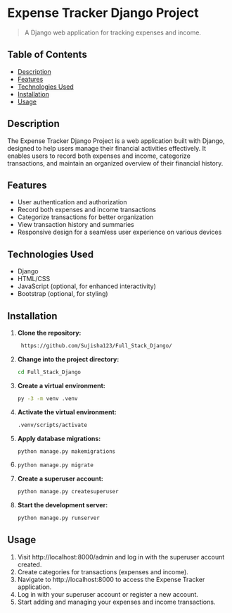 # Expense Tracker Django Project



> A Django web application for tracking expenses and income.

## Table of Contents

- [Description](#description)
- [Features](#features)
- [Technologies Used](#technologies-used)
- [Installation](#installation)
- [Usage](#usage)

## Description

The Expense Tracker Django Project is a web application built with Django, designed to help users manage their financial activities effectively. It enables users to record both expenses and income, categorize transactions, and maintain an organized overview of their financial history.

## Features

- User authentication and authorization
- Record both expenses and income transactions
- Categorize transactions for better organization
- View transaction history and summaries
- Responsive design for a seamless user experience on various devices

## Technologies Used

- Django
- HTML/CSS
- JavaScript (optional, for enhanced interactivity)
- Bootstrap (optional, for styling)

## Installation

1. **Clone the repository:**

   ```bash
    https://github.com/Sujisha123/Full_Stack_Django/

2. **Change into the project directory:**

   ```bash
   cd Full_Stack_Django

3. **Create a virtual environment:**

   ```bash
   py -3 -m venv .venv

4. **Activate the virtual environment:**
   
   ```bash
   .venv/scripts/activate

5. **Apply database migrations:**

   ```bash
   python manage.py makemigrations

6.   
   ```bash
   python manage.py migrate

7. **Create a superuser account:**

   ```bash
   python manage.py createsuperuser

8. **Start the development server:**

   ```bash
   python manage.py runserver


## Usage
1. Visit http://localhost:8000/admin and log in with the superuser account created.
2. Create categories for transactions (expenses and income).
3. Navigate to http://localhost:8000 to access the Expense Tracker application.
4. Log in with your superuser account or register a new account.
5. Start adding and managing your expenses and income transactions.



